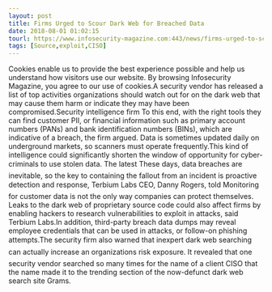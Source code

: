 ```yaml
---
layout: post
title: Firms Urged to Scour Dark Web for Breached Data
date: 2018-08-01 01:02:15
tourl: https://www.infosecurity-magazine.com:443/news/firms-urged-to-scour-dark-web-for/
tags: [Source,exploit,CISO]
---
```

Cookies enable us to provide the best experience possible and help us understand how visitors use our website. By browsing Infosecurity Magazine, you agree to our use of cookies.A security vendor has released a list of top activities organizations should watch out for on the dark web that may cause them harm or indicate they may have been compromised.Security intelligence firm To this end, with the right tools they can find customer PII, or financial information such as primary account numbers (PANs) and bank identification numbers (BINs), which are indicative of a breach, the firm argued. Data is sometimes updated daily on underground markets, so scanners must operate frequently.This kind of intelligence could significantly shorten the window of opportunity for cyber-criminals to use stolen data. The latest These days, data breaches are inevitable, so the key to containing the fallout from an incident is proactive detection and response, Terbium Labs CEO, Danny Rogers, told Monitoring for customer data is not the only way companies can protect themselves. Leaks to the dark web of proprietary source code could also affect firms by enabling hackers to research vulnerabilities to exploit in attacks, said Terbium Labs.In addition, third-party breach data dumps may reveal employee credentials that can be used in attacks, or follow-on phishing attempts.The security firm also warned that inexpert dark web searching can actually increase an organizations risk exposure. It revealed that one security vendor searched so many times for the name of a client CISO that the name made it to the trending section of the now-defunct dark web search site Grams.